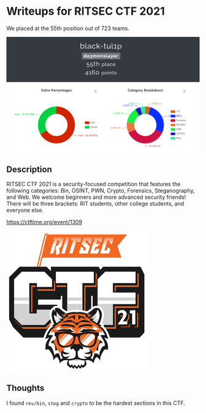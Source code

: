 # Writeups for RITSEC CTF 2021
We placed at the 55th position out of 723 teams.

![black-tul1p](/RITSEC-2021/misc_images/score.png)

## Description

RITSEC CTF 2021 is a security-focused competition that features the following categories: Bin, OSINT, PWN, Crypto, Forensics, Steganography, and Web. We welcome beginners and more advanced security friends! There will be three brackets: RIT students, other college students, and everyone else.

https://ctftime.org/event/1309

![RITSEC-CTF](/RITSEC-2021/misc_images/RITSEC_logo.png)

## Thoughts
I found `rev/bin`, `steg` and `crypto` to be the hardest sections in this CTF.
